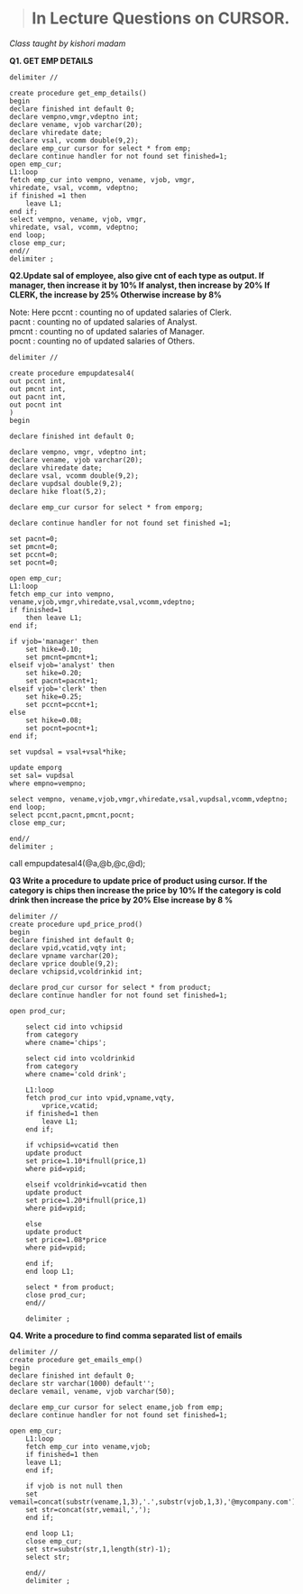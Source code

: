 > # In Lecture Questions on CURSOR.
*Class taught by kishori madam*

**Q1. GET EMP DETAILS**

	delimiter //

	create procedure get_emp_details()
	begin
	declare finished int default 0;
	declare vempno,vmgr,vdeptno int;
	declare vename, vjob varchar(20);
	declare vhiredate date;
	declare vsal, vcomm double(9,2);
	declare emp_cur cursor for select * from emp;
	declare continue handler for not found set finished=1;
	open emp_cur;
	L1:loop
	fetch emp_cur into vempno, vename, vjob, vmgr,
	vhiredate, vsal, vcomm, vdeptno;
	if finished =1 then
		leave L1;
	end if;
	select vempno, vename, vjob, vmgr,
	vhiredate, vsal, vcomm, vdeptno;
	end loop;
	close emp_cur;
	end//
	delimiter ;

**Q2.Update sal of employee, also give cnt of each type as output.
If manager, then increase it by 10%
If analyst, then increase by 20%
If CLERK, the increase by 25%
Otherwise increase by 8%**   

Note: Here pccnt : counting no of updated salaries of Clerk.  
	   pacnt : counting no of updated salaries of Analyst.  
	   pmcnt : counting no of updated salaries of Manager.  
	   pocnt : counting no of updated salaries of Others.  

	
	delimiter //                       

	create procedure empupdatesal4(
	out pccnt int,
	out pmcnt int,
	out pacnt int,
	out pocnt int
	)
	begin 

	declare finished int default 0;

	declare vempno, vmgr, vdeptno int;
	declare vename, vjob varchar(20);
	declare vhiredate date;
	declare vsal, vcomm double(9,2);
	declare vupdsal double(9,2);
	declare hike float(5,2);

	declare emp_cur cursor for select * from emporg;

	declare continue handler for not found set finished =1;

	set pacnt=0;
	set pmcnt=0;
	set pccnt=0;
	set pocnt=0;

	open emp_cur;
	L1:loop
	fetch emp_cur into vempno, vename,vjob,vmgr,vhiredate,vsal,vcomm,vdeptno;
	if finished=1
		then leave L1;
	end if;
	
	if vjob='manager' then 
		set hike=0.10;
		set pmcnt=pmcnt+1;
	elseif vjob='analyst' then 
		set hike=0.20;
		set pacnt=pacnt+1;
	elseif vjob='clerk' then 
		set hike=0.25;
		set pccnt=pccnt+1;
	else 
		set hike=0.08;
		set pocnt=pocnt+1;
	end if;
	
	set vupdsal = vsal+vsal*hike;
	
	update emporg 
	set sal= vupdsal
	where empno=vempno;
	
	select vempno, vename,vjob,vmgr,vhiredate,vsal,vupdsal,vcomm,vdeptno;
	end loop;
	select pccnt,pacnt,pmcnt,pocnt;
	close emp_cur;
						
	end//
	delimiter ;

call empupdatesal4(@a,@b,@c,@d);
	
**Q3 Write a procedure to update price of product using cursor.
If the category is chips then increase the price by 10%
If the category is cold drink then increase the price by 20%
Else increase by 8 %**


	delimiter //
	create procedure upd_price_prod()
	begin 
	declare finished int default 0;
	declare vpid,vcatid,vqty int;
	declare vpname varchar(20);
	declare vprice double(9,2);
	declare vchipsid,vcoldrinkid int;
	
	declare prod_cur cursor for select * from product;
	declare continue handler for not found set finished=1;
	
	open prod_cur;
		
		select cid into vchipsid
		from category 
		where cname='chips';
		
		select cid into vcoldrinkid
		from category
		where cname='cold drink';
		
		L1:loop
		fetch prod_cur into vpid,vpname,vqty,
			vprice,vcatid;
		if finished=1 then
			leave L1;
		end if;
		
		if vchipsid=vcatid then 
		update product
		set price=1.10*ifnull(price,1)
		where pid=vpid;
		
		elseif vcoldrinkid=vcatid then 
		update product
		set price=1.20*ifnull(price,1)
		where pid=vpid;
		
		else 
		update product
		set price=1.08*price
		where pid=vpid;
		
		end if;
		end loop L1;
		
		select * from product;
		close prod_cur;
		end//
		
		delimiter ;
	
**Q4. Write a procedure to find comma separated list of emails**

	delimiter //
	create procedure get_emails_emp()
	begin
	declare finished int default 0;
	declare str varchar(1000) default'';
	declare vemail, vename, vjob varchar(50);
	
	declare emp_cur cursor for select ename,job from emp;
	declare continue handler for not found set finished=1;
	
	open emp_cur;
		L1:loop
		fetch emp_cur into vename,vjob;
		if finished=1 then 
		leave L1;
		end if;
		
		if vjob is not null then
		set vemail=concat(substr(vename,1,3),'.',substr(vjob,1,3),'@mycompany.com');
		set str=concat(str,vemail,',');
		end if;
		
		end loop L1;
		close emp_cur;
		set str=substr(str,1,length(str)-1);
		select str;
		
		end//
		delimiter ;
																		
